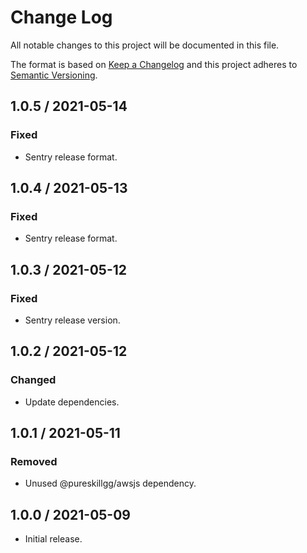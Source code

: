 # Change Log

All notable changes to this project will be documented in this file.

The format is based on [Keep a Changelog](https://keepachangelog.com/)
and this project adheres to [Semantic Versioning](https://semver.org/).

## 1.0.5 / 2021-05-14

### Fixed

- Sentry release format.

## 1.0.4 / 2021-05-13

### Fixed

- Sentry release format.

## 1.0.3 / 2021-05-12

### Fixed

- Sentry release version.

## 1.0.2 / 2021-05-12

### Changed

- Update dependencies.

## 1.0.1 / 2021-05-11

### Removed

- Unused @pureskillgg/awsjs dependency.

## 1.0.0 / 2021-05-09

- Initial release.
